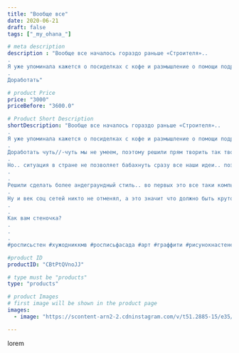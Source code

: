 ```yaml
---
title: "Вообще все"
date: 2020-06-21
draft: false
tags: ["_my_ohana_"]

# meta description
description : "Вообще все началось гораздо раньше «Строителя»..
.
Я уже упоминала кажется о посиделках с кофе и размышление о помощи подруги с доработкой дизайна)
.
Доработать"

# product Price
price: "3000"
priceBefore: "3600.0"

# Product Short Description
shortDescription: "Вообще все началось гораздо раньше «Строителя»..
.
Я уже упоминала кажется о посиделках с кофе и размышление о помощи подруги с доработкой дизайна)
.
Доработать чуть//-чуть мы не умеем, поэтому решили прям творить так творить!
.
Но.. ситуация в стране не позволяет бабахнуть сразу все наши идеи.. поэтому воплощаем по чуть//-чуть)
.
.
Решили сделать более андеграундный стиль.. во первых это все таки компьютерный клуб, плюс основной клиент это все таки ребята возраста 16//-28 лет) все должно быть круто, стильно и по кайфу как говорится//-поиграть можно и дома, но причина похожа в клуб как правило абстрагироваться и отдохнуть) .
.
Ну и век соц сетей никто не отменял, а это значит что должно быть круто и то что можно запостить)))
.
.
Как вам стеночка?
.
.
.
#росписьстен #хужодниккмв #росписьфасада #арт #граффити #рисунокнастене #дизайнинтерьера #art #graffiti #drawing #пятигорск"

#product ID
productID: "CBtPtQVnoJJ"

# type must be "products"
type: "products"

# product Images
# first image will be shown in the product page
images:
  - image: "https://scontent-arn2-2.cdninstagram.com/v/t51.2885-15/e35/s1080x1080/105930529_904116293421713_4453308177980229047_n.jpg?tp=1&_nc_ht=scontent-arn2-2.cdninstagram.com&_nc_cat=105&_nc_ohc=DsCh0EB4wBUAX_AgLiN&ccb=7-4&oh=98ce0d150e2a665c9760ee3f10d5c3a4&oe=6084F4A9&_nc_sid=86f79a&ig_cache_key=MjMzNjU5Mjg2MjI5MTg1Mzg5Nw%3D%3D.2-ccb7-4"

---
```

lorem
